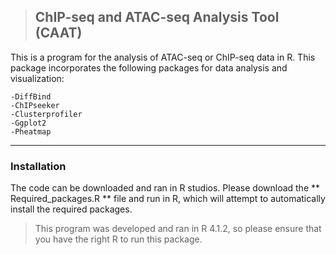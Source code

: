 >## **ChIP-seq and ATAC-seq Analysis Tool (CAAT)**

This is a program for the analysis of ATAC-seq or ChIP-seq data in R. This package incorporates the following packages for data analysis and visualization:
```
-DiffBind
-ChIPseeker
-Clusterprofiler 
-Ggplot2 
-Pheatmap 

```
---------------------
### **Installation**
The code can be downloaded and ran in R studios. Please download the ** Required_packages.R ** file and run in R, which will attempt to automatically install the required packages. 

> This program was developed and ran in R 4.1.2, so please ensure that you have the right R to run this package. 
